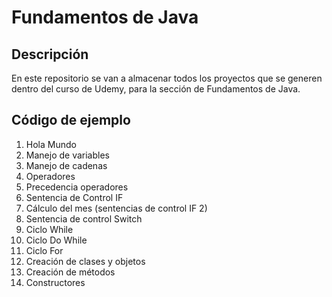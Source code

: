 # Fundamentos de Java

## Descripción

En este repositorio se van a almacenar todos los proyectos que se generen dentro del curso de Udemy, para la sección de Fundamentos de Java.

## Código de ejemplo

1. Hola Mundo
2. Manejo de variables
3. Manejo de cadenas
4. Operadores
5. Precedencia operadores
6. Sentencia de Control IF
7. Cálculo del mes (sentencias de control IF 2)
8. Sentencia de control Switch
9. Ciclo While
10. Ciclo Do While
11. Ciclo For
12. Creación de clases y objetos
13. Creación de métodos
14. Constructores
